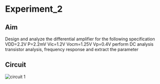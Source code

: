 # Experiment_2
## Aim
Design and analyze the differential amplifier for the following specification VDD=2.2V P=2.2mV Vic=1.2V
Vocm=1.25V Vp=0.4V perform DC analysis transistor analysis, frequency response and extract the parameter
## Circuit
![circuit 1](https://github.com/user-attachments/assets/c3982eda-b3c6-48a6-bc8b-59be0e64fd3c)
